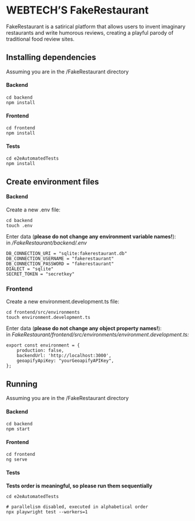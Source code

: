 # WEBTECH’S FakeRestaurant
FakeRestaurant is a satirical platform that allows users to invent imaginary restaurants and write humorous reviews, creating a playful parody of traditional food review sites.

## Installing dependencies
Assuming you are in the /FakeRestaurant directory
#### Backend
```
cd backend
npm install
```

#### Frontend
```
cd frontend
npm install
```

#### Tests
```
cd e2eAutomatedTests
npm install
```

## Create environment files
#### Backend
Create a new .env file:
```
cd backend
touch .env
```
Enter data (<strong>please do not change any environment variable names!</strong>): <br>
in <em>/FakeRestaurant/backend/.env</em>
```
DB_CONNECTION_URI = "sqlite:fakerestaurant.db"
DB_CONNECTION_USERNAME = "fakerestaurant"
DB_CONNECTION_PASSWORD = "fakerestaurant"
DIALECT = "sqlite"
SECRET_TOKEN = "secretkey"
```
### Frontend
Create a new environment.development.ts file:
```
cd frontend/src/environments
touch environment.development.ts
```
Enter data (<strong>please do not change any object property names!</strong>): <br>
in <em>FakeRestaurant/frontend/src/environments/environment.development.ts:</em>
```
export const environment = {
    production: false,
    backendUrl: 'http://localhost:3000',
    geoapifyApiKey: "yourGeoapifyAPIKey",
};
```

## Running
Assuming you are in the /FakeRestaurant directory
#### Backend
```
cd backend
npm start
```

#### Frontend
```
cd frontend
ng serve
```

#### Tests
<strong>Tests order is meaningful, so please run them sequentially</strong>
```
cd e2eAutomatedTests

# parallelism disabled, executed in alphabetical order
npx playwright test --workers=1
```
